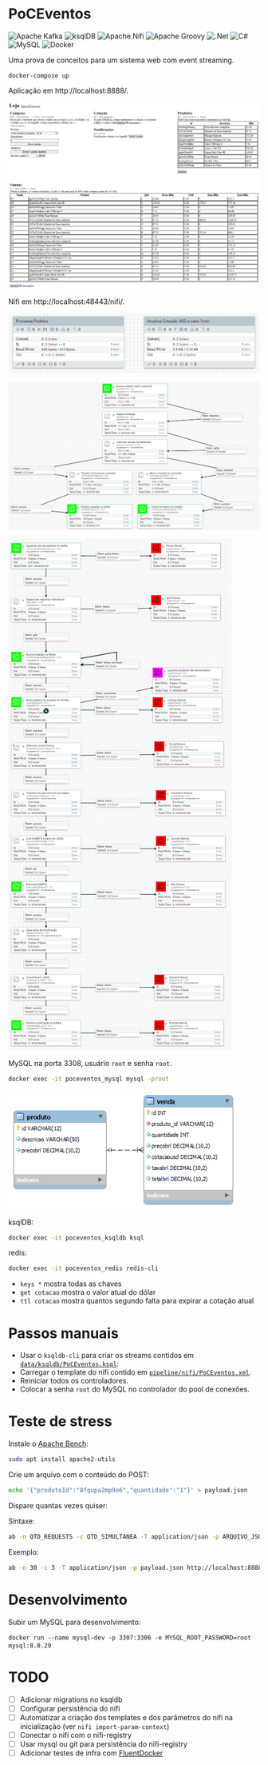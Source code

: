 # PoCEventos
![Apache Kafka](https://img.shields.io/badge/Apache%20Kafka-000?style=for-the-badge&logo=apachekafka)
![ksqlDB](https://img.shields.io/badge/ksqlDB-4a4a4a?style=for-the-badge&logo=apacherocketmq)
![Apache Nifi](https://img.shields.io/badge/Apache%20Nifi-728E9B.svg?style=for-the-badge&logo=drupal&logoColor=white)
![Apache Groovy](https://img.shields.io/badge/Apache%20Groovy-4298B8.svg?style=for-the-badge&logo=Apache+Groovy&logoColor=white)
![.Net](https://img.shields.io/badge/.NET-5C2D91?style=for-the-badge&logo=.net&logoColor=white)
![C#](https://img.shields.io/badge/c%23-%23239120.svg?style=for-the-badge&logo=c-sharp&logoColor=white)
![MySQL](https://img.shields.io/badge/mysql-%2300f.svg?style=for-the-badge&logo=mysql&logoColor=white)
![Docker](https://img.shields.io/badge/docker-%230db7ed.svg?style=for-the-badge&logo=docker&logoColor=white)

Uma prova de conceitos para um sistema web com event streaming.

```
docker-compose up
```

Aplicação em http://localhost:8888/.

![](art/web-screenshot.png)

Nifi em http://localhost:48443/nifi/.

![](art/nifi-poceventos-grupos.png)

![](art/nifi-poceventos-cotacao.png)

![](art/nifi-poceventos.png)

MySQL na porta 3308, usuário `root` e senha `root`.

```sh
docker exec -it poceventos_mysql mysql -proot
```

![](art/mysql-loja-erd.png)

ksqlDB:
```sh
docker exec -it poceventos_ksqldb ksql
```

redis:
```sh
docker exec -it poceventos_redis redis-cli
```

- `keys *` mostra todas as chaves
- `get cotacao` mostra o valor atual do dólar
- `ttl cotacao` mostra quantos segundo falta para expirar a cotação atual

# Passos manuais
- Usar o `ksqldb-cli` para criar os streams contidos em [`data/ksqldb/PoCEventos.ksql`](data/ksqldb/PoCEventos.ksql):
- Carregar o template do nifi contido em [`pipeline/nifi/PoCEventos.xml`](pipeline/nifi/PoCEventos.xml).
- Reiniciar todos os controladores.
- Colocar a senha `root` do MySQL no controlador do pool de conexões.

# Teste de stress

Instale o [Apache Bench](https://httpd.apache.org/docs/2.4/programs/ab.html):

```sh
sudo apt install apache2-utils
```

Crie um arquivo com o conteúdo do POST:
```sh
echo '{"produtoId":"8fqupa2mp9o6","quantidade":"1"}' > payload.json
```

Dispare quantas vezes quiser:

Sintaxe:
```sh
ab -n QTD_REQUESTS -c QTD_SIMULTANEA -T application/json -p ARQUIVO_JSON_POST http://URL_SERVICO/api/pedidos
```

Exemplo:
```sh
ab -n 30 -c 3 -T application/json -p payload.json http://localhost:8888/api/pedidos
```

# Desenvolvimento

Subir um MySQL para desenvolvimento:
```
docker run --name mysql-dev -p 3307:3306 -e MYSQL_ROOT_PASSWORD=root mysql:8.0.29
```

# TODO
- [ ] Adicionar migrations no ksqldb
- [ ] Configurar persistência do nifi
- [ ] Automatizar a criação dos templates e dos parâmetros do nifi na inicialização (ver `nifi import-param-context`)
- [ ] Conectar o nifi com o nifi-registry
- [ ] Usar mysql ou git para persistência do nifi-registry
- [ ] Adicionar testes de infra com [FluentDocker](https://github.com/mariotoffia/FluentDocker)
